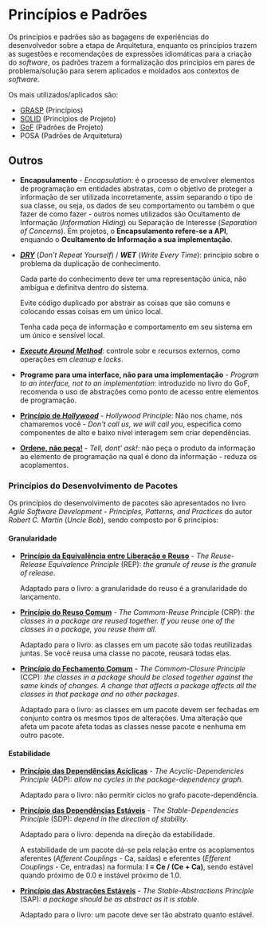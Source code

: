 # Princípios e Padrões

Os princípios e padrões são as bagagens de experiências do desenvolvedor sobre a etapa de Arquitetura, enquanto os princípios trazem as sugestões e recomendações de expressões idiomáticas para a criação do _software_, os padrões trazem a formalização dos princípios em pares de problema/solução para serem aplicados e moldados aos contextos de _software_.

Os mais utilizados/aplicados são:

* [GRASP](/arquitetura/grasp.md) \(Princípios\)
* [SOLID](/arquitetura/solid.md) \(Princípios de Projeto\)
* [GoF](/arquitetura/gof.md) \(Padrões de Projeto\)
* POSA \(Padrões de Arquitetura\)

## Outros

* **Encapsulamento** - _Encapsulation_: é o processo de envolver elementos de programação em entidades abstratas, com o objetivo de proteger a informação de ser utilizada incorretamente, assim separando o tipo de sua classe, ou seja, os dados de seu comportamento ou também o que fazer de como fazer - outros nomes utilizados são Ocultamento de Informação \(_Information Hiding_\) ou Separação de Interesse \(_Separation of Concerns_\). Em projetos, o **Encapsulamento refere-se a API**, enquando o **Ocultamento de Informação a sua implementação**.

* [_**DRY**_](http://c2.com/cgi/wiki?DontRepeatYourself "Dont Repeat Yourself") (_Don’t Repeat Yourself_) / _**WET**_ (_Write Every Time_): princípio sobre o problema da duplicação de conhecimento.

  Cada parte do conhecimento deve ter uma representação única, não ambígua e definitva dentro do sistema.

  Evite código duplicado por abstrair as coisas que são comuns e colocando essas coisas em um único local.

  Tenha cada peça de informação e comportamento em seu sistema em um único e sensível local.

* [_**Execute Around Method**_](http://c2.com/cgi/wiki?ExecuteAroundMethod "Execute Around Method"): controle sobr  e recursos externos, como operações em _cleanup_ e _locks_.

* **Programe para uma interface, não para uma implementação** - _Program to an interface, not to an implementation_: introduzido no livro do GoF, recomenda o uso de abstrações como ponto de acesso entre elementos de programação.

* [**Princípio de _Hollywood_**](http://wiki.c2.com/?HollywoodPrinciple) - _Hollywood Principle_: Não nos chame, nós chamaremos você - _Don't call us, we will call you_, especifica como componentes de alto e baixo nível interagem sem criar dependências.

* [**Ordene, não peça!**](http://wiki.c2.com/?TellDontAsk) - _Tell, dont' ask!_: não peça o produto da informação ao elemento de programação na qual é dono da informação - reduza os acoplamentos.

### Princípios do Desenvolvimento de Pacotes

Os princípios do desenvolvimento de pacotes são apresentados no livro _Agile Software Development - Principles, Patterns, and Practices_ do autor _Robert C. Martin_ \(_Uncle Bob_\), sendo composto por 6 princípios:

#### Granularidade

* [**Princípio da Equivalência entre Liberação e Reuso**](http://wiki.c2.com/?ReuseReleaseEquivalencePrinciple) - _The Reuse-Release Equivalence Principle_ (REP): _the granule of reuse is the granule of release_.

  Adaptado para o livro: a granularidade do reuso é a granularidade do lançamento.

* [**Princípio do Reuso Comum**](http://wiki.c2.com/?CommonReusePrinciple) - _The Commom-Reuse Principle_ (CRP): _the classes in a package are reused together. If you reuse one of the classes in a package, you reuse them all_.

  Adaptado para o livro: as classes em um pacote são todas reutilizadas juntas. Se você reusa uma classe no pacote, reusará todas elas.

* [**Princípio do Fechamento Comum**](http://wiki.c2.com/?CommonClosurePrinciple) - _The Commom-Closure Principle_ (CCP): _the classes in a package should be closed together against the same kinds of changes. A change that affects a package affects all the classes in that package and no other packages_.

  Adaptado para o livro: as classes em um pacote devem ser fechadas em conjunto contra os mesmos tipos de alterações. Uma alteração que afeta um pacote afeta todas as classes nesse pacote e nenhuma em outro pacote.

#### Estabilidade

* [**Princípio das Dependências Acíclicas**](http://wiki.c2.com/?AcyclicDependenciesPrinciple) - _The Acyclic-Dependencies Principle_ (ADP): _allow no cycles in the package-dependency graph_.

  Adaptado para o livro: não permitir ciclos no grafo pacote-dependência.

* [**Princípio das Dependências Estáveis**](http://wiki.c2.com/?StableDependenciesPrinciple) - _The Stable-Dependencies Principle_ (SDP): _depend in the direction of stability_.

  Adaptado para o livro: dependa na direção da estabilidade.
  
  A estabilidade de um pacote dá-se pela relação entre os acoplamentos aferentes (_Afferent Couplings_ - Ca, saídas) e eferentes (_Efferent Couplings_ - Ce, entradas) na formula: **I = Ce / (Ce + Ca)**, sendo estável quando próximo de 0.0 e instável próximo de 1.0.

* [**Princípio das Abstrações Estáveis**](http://wiki.c2.com/?StableAbstractionsPrinciple) - _The Stable-Abstractions Principle_ (SAP): _a package should be as abstract as it is stable_.

  Adaptado para o livro: um pacote deve ser tão abstrato quanto estável.
